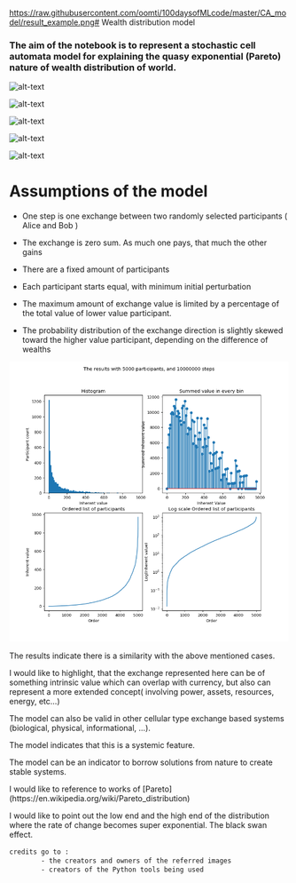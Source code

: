 https://raw.githubusercontent.com/oomti/100daysofMLcode/master/CA_model/result_example.png# Wealth distribution model

### The aim of the notebook is to represent a stochastic cell automata model for explaining the quasy exponential (Pareto) nature of wealth distribution of world. 



![alt-text][Income]

[Income]: https://d33wubrfki0l68.cloudfront.net/28f2cd1b5f4b804f146d99975a7e10ee5e73db0f/8e4a6/wp-content/uploads/2013/11/global-inc-distribution-2003-and-2013-linear-scale-1-750x525.png "Income distribution on normal scale"

![alt-text][Log income]

[Log income]: https://d33wubrfki0l68.cloudfront.net/42b09ac448bda1fccb0df7ad48eb0989ceef136f/b1a8c/wp-content/uploads/2013/11/global-inc-distribution-2003-and-2013-1-750x525.png "Logarithmic income distribution"


![alt-text][Eve]

[Eve]: https://i.redd.it/eyqbtnq1qmvx.png "Eve , MMORPG wealth distribution"


![alt-text][Bitcoin]

[Bitcoin]: https://cdn-images-1.medium.com/max/1200/1*U_6rNMoDctStIkUBzwupCg.png "Bitcoin(cryptocurrency) wealth distribution"


![alt-text][Family]

[Family]: https://apps.urban.org/features/wealth-inequality-charts/img/WealthPercentiles.jpg "Family wealth distribution"


 # Assumptions of the model
 
 * One step is one exchange between two randomly selected participants ( Alice and Bob )
 
 * The exchange is zero sum. As much one pays, that much the other gains
 
 * There are a fixed amount of participants
 
 * Each participant starts equal, with minimum initial perturbation
 
 * The maximum amount of exchange value is limited by a percentage of the total value of lower value participant.
  
 * The probability distribution of the exchange direction is slightly skewed toward the higher value participant, depending on the difference of wealths

![alt-text][Solution]

[Solution]: https://raw.githubusercontent.com/oomti/100daysofMLcode/master/CA_model/result_example.png "simulation result example"


<p>The results indicate there is a similarity with the above mentioned cases.</p>

<p>I would like to highlight, that the exchange represented here can be of something intrinsic value which can overlap with currency, but also can represent a more extended concept( involving power, assets, resources, energy, etc...)</p>

<p>The model can also be valid in other cellular type exchange based systems (biological, physical, informational, ...).</p>

<p>The model indicates that this is a systemic feature.</p>

<p>The model can be an indicator to borrow solutions from nature to create stable systems.</p>

<p>I would like to reference to works of [Pareto](https://en.wikipedia.org/wiki/Pareto_distribution)</p>

<p>I would like to point out the low end and the high end of the distribution where the rate of change becomes super exponential. The black swan effect.</p>

``` 
credits go to :
        - the creators and owners of the referred images
        - creators of the Python tools being used 
```
